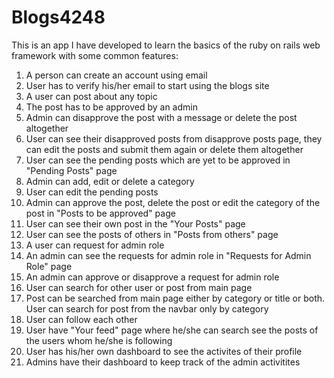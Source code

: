 # Blogs4248

This is an app I have developed to learn the basics of the  ruby on rails web framework with some common features:
1. A person can create an account using email
2. User has to verify his/her email to start using the blogs site
3. A user can post about any topic
4. The post has to be approved by an admin
5. Admin can disapprove the post with a message or delete the post altogether
6. User can see their disapproved posts from disapprove posts page, they can edit the posts and submit them again or delete them altogether
6. User can see the pending posts which are yet to be approved in "Pending Posts" page
7. Admin can add, edit or delete a category
8. User can edit the pending posts
9. Admin can approve the post, delete the post or edit the category of the post in "Posts to be approved" page
10. User can see their own post in the "Your Posts" page
11. User can see the posts of others in "Posts from others" page
12. A user can request for admin role
13. An admin can see the requests for admin role in "Requests for Admin Role" page
14. An admin can approve or disapprove a request for admin role
16. User can search for other user or post from main page
17. Post can be searched from main page either by category or title or both. User can search for post from the navbar only by category
18. User can follow each other
17. User have "Your feed" page where he/she can search see the posts of the users whom he/she is following
19. User has his/her own dashboard to see the activites of their profile
20. Admins have their dashboard to keep track of the admin activitites

